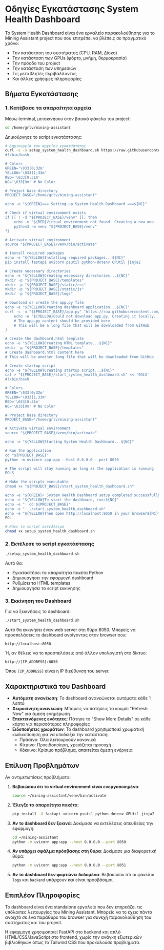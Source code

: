 # Οδηγίες Εγκατάστασης System Health Dashboard

Το System Health Dashboard είναι ένα εργαλείο παρακολούθησης για το Mining Assistant project που σου επιτρέπει να βλέπεις σε πραγματικό χρόνο:

- Την κατάσταση του συστήματος (CPU, RAM, Δίσκο)
- Την κατάσταση των GPUs (φόρτο, μνήμη, θερμοκρασία)
- Την πρόοδο του project
- Την κατάσταση των υπηρεσιών
- Τις μεταβλητές περιβάλλοντος
- Και άλλες χρήσιμες πληροφορίες

## Βήματα Εγκατάστασης

### 1. Κατέβασε τα απαραίτητα αρχεία

Μέσω terminal, μετακινήσου στον βασικό φάκελο του project:

```bash
cd /home/grlv/mining-assistant
```

Δημιούργησε το script εγκατάστασης:

```bash
# Δημιουργία του αρχείου εγκατάστασης
curl -s -o setup_system_health_dashboard.sh https://raw.githubusercontent.com/user/mining-assistant/main/setup_system_health_dashboard.sh || cat > setup_system_health_dashboard.sh << 'EOL'
#!/bin/bash

# Colors
GREEN='\033[0;32m'
YELLOW='\033[1;33m'
RED='\033[0;31m'
NC='\033[0m' # No Color

# Project base directory
PROJECT_BASE="/home/grlv/mining-assistant"

echo -e "${GREEN}=== Setting up System Health Dashboard ===${NC}"

# Check if virtual environment exists
if [[ ! -d "${PROJECT_BASE}/venv" ]]; then
    echo -e "${RED}Virtual environment not found. Creating a new one...${NC}"
    python3 -m venv "${PROJECT_BASE}/venv"
fi

# Activate virtual environment
source "${PROJECT_BASE}/venv/bin/activate"

# Install required packages
echo -e "${YELLOW}Installing required packages...${NC}"
pip install fastapi uvicorn psutil python-dotenv GPUtil jinja2 

# Create necessary directories
echo -e "${YELLOW}Creating necessary directories...${NC}"
mkdir -p "${PROJECT_BASE}/templates"
mkdir -p "${PROJECT_BASE}/static/css"
mkdir -p "${PROJECT_BASE}/static/js"
mkdir -p "${PROJECT_BASE}/logs"

# Download or create the app.py file
echo -e "${YELLOW}Creating dashboard application...${NC}"
curl -s -o "${PROJECT_BASE}/app.py" "https://raw.githubusercontent.com/user/mining-assistant/main/app.py" || {
    echo -e "${YELLOW}Could not download app.py. Creating it locally...${NC}"
    # The app.py content should be provided here
    # This will be a long file that will be downloaded from GitHub
}

# Create the dashboard.html template
echo -e "${YELLOW}Creating HTML template...${NC}"
mkdir -p "${PROJECT_BASE}/templates"
# Create dashboard.html content here
# This will be another long file that will be downloaded from GitHub

# Create startup script
echo -e "${YELLOW}Creating startup script...${NC}"
cat > "${PROJECT_BASE}/start_system_health_dashboard.sh" << 'EOLS'
#!/bin/bash

# Colors
GREEN='\033[0;32m'
YELLOW='\033[1;33m'
RED='\033[0;31m'
NC='\033[0m' # No Color

# Project base directory
PROJECT_BASE="/home/grlv/mining-assistant"

# Activate virtual environment
source "${PROJECT_BASE}/venv/bin/activate"

echo -e "${YELLOW}Starting System Health Dashboard...${NC}"

# Run the application
cd "${PROJECT_BASE}"
python -m uvicorn app:app --host 0.0.0.0 --port 8050

# The script will stay running as long as the application is running
EOLS

# Make the scripts executable
chmod +x "${PROJECT_BASE}/start_system_health_dashboard.sh"

echo -e "${GREEN}✓ System Health Dashboard setup completed successfully!${NC}"
echo -e "${YELLOW}To start the dashboard, run:${NC}"
echo -e "  cd ${PROJECT_BASE}"
echo -e "  ./start_system_health_dashboard.sh"
echo -e "${YELLOW}Then open http://localhost:8050 in your browser${NC}"
EOL

# Κάνε το script εκτελέσιμο
chmod +x setup_system_health_dashboard.sh
```

### 2. Εκτέλεσε το script εγκατάστασης

```bash
./setup_system_health_dashboard.sh
```

Αυτό θα:
- Εγκαταστήσει τα απαραίτητα πακέτα Python
- Δημιουργήσει την εφαρμογή dashboard
- Ρυθμίσει τα HTML templates
- Δημιουργήσει το script εκκίνησης

### 3. Εκκίνηση του Dashboard

Για να ξεκινήσεις το dashboard:

```bash
./start_system_health_dashboard.sh
```

Αυτό θα εκκινήσει έναν web server στη θύρα 8050. Μπορείς να προσπελάσεις το dashboard ανοίγοντας στον browser σου:

```
http://localhost:8050
```

Ή, αν θέλεις να το προσπελάσεις από άλλον υπολογιστή στο δίκτυο:

```
http://[IP_ADDRESS]:8050
```

Όπου `[IP_ADDRESS]` είναι η IP διεύθυνση του server.

## Χαρακτηριστικά του Dashboard

- **Αυτόματη ανανέωση**: Το dashboard ανανεώνεται αυτόματα κάθε 1 λεπτό
- **Χειροκίνητη ανανέωση**: Μπορείς να πατήσεις το κουμπί "Refresh Now" για άμεση ενημέρωση
- **Επεκτεινόμενες ενότητες**: Πάτησε το "Show More Details" σε κάθε κάρτα για περισσότερες πληροφορίες
- **Ειδοποιήσεις χρωμάτων**: Το dashboard χρησιμοποιεί χρωματική κωδικοποίηση για να υποδείξει την κατάσταση:
  - Πράσινο: Όλα λειτουργούν κανονικά
  - Κίτρινο: Προειδοποίηση, χρειάζεται προσοχή
  - Κόκκινο: Κρίσιμο πρόβλημα, απαιτείται άμεση ενέργεια

## Επίλυση Προβλημάτων

Αν αντιμετωπίσεις προβλήματα:

1. **Βεβαιώσου ότι το virtual environment είναι ενεργοποιημένο**:
   ```bash
   source ~/mining-assistant/venv/bin/activate
   ```

2. **Έλεγξε τα απαραίτητα πακέτα**:
   ```bash
   pip install -U fastapi uvicorn psutil python-dotenv GPUtil jinja2
   ```

3. **Αν το dashboard δεν ξεκινά**:
   Δοκίμασε να εκτελέσεις απευθείας την εφαρμογή:
   ```bash
   cd ~/mining-assistant
   python -m uvicorn app:app --host 0.0.0.0 --port 8050
   ```
   
4. **Αν υπάρχει σφάλμα πρόσβασης στη θύρα**:
   Δοκίμασε μια διαφορετική θύρα:
   ```bash
   python -m uvicorn app:app --host 0.0.0.0 --port 8051
   ```

5. **Αν το dashboard δεν φορτώνει δεδομένα**:
   Βεβαιώσου ότι οι φάκελοι `logs` και `backend` υπάρχουν και είναι προσβάσιμοι.

## Επιπλέον Πληροφορίες

Το dashboard είναι ένα standalone εργαλείο που δεν επηρεάζει τις υπόλοιπες λειτουργίες του Mining Assistant. Μπορείς να το έχεις πάντα ανοιχτό σε ένα παράθυρο του browser για συνεχή παρακολούθηση του συστήματος και του project.

Η εφαρμογή χρησιμοποιεί FastAPI στο backend και απλό HTML/CSS/JavaScript στο frontend, χωρίς την ανάγκη εξωτερικών βιβλιοθηκών όπως το Tailwind CSS που προκαλούσε προβλήματα.
